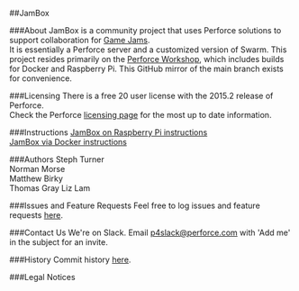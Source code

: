 ##JamBox

###About
JamBox is a community project that uses Perforce solutions to support collaboration for [Game Jams](https://en.wikipedia.org/wiki/Game_jam).    
It is essentially a Perforce server and a customized version of Swarm.
This project resides primarily on the [Perforce Workshop](https://swarm.workshop.perforce.com/projects/thomas_gray-jambox/), which includes builds for Docker and Raspberry Pi.  This GitHub mirror of the main branch exists for convenience.

###Licensing
There is a free 20 user license with the 2015.2 release of Perforce.    
Check the Perforce [licensing page](https://www.perforce.com/purchase/pricing-licensing) for the most up to date information.    

###Instructions
[JamBox on Raspberry Pi instructions](https://swarm.workshop.perforce.com/projects/thomas_gray-jambox/files/main/INSTALL-RPI.md)    
[JamBox via Docker instructions](https://swarm.workshop.perforce.com/projects/thomas_gray-jambox/files/docker/README.md)    

###Authors
Steph Turner    
Norman Morse    
Matthew Birky    
Thomas Gray
Liz Lam    

###Issues and Feature Requests
Feel free to log issues and feature requests [here](https://swarm.workshop.perforce.com/projects/thomas_gray-jambox/jobs/).    

###Contact Us
We're on Slack. Email p4slack@perforce.com with 'Add me' in the subject for an invite.    

###History
Commit history [here](https://swarm.workshop.perforce.com/projects/thomas_gray-jambox/changes/).    

###Legal Notices
